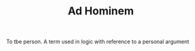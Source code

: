---
title: Ad Hominem
letter: A
permalink: "/definitions/bld-ad-hominem.html"
body: To tbe person. A term used in logic with reference to a personal argument
published_at: '2018-07-07'
source: Black's Law Dictionary 2nd Ed (1910)
layout: post
---